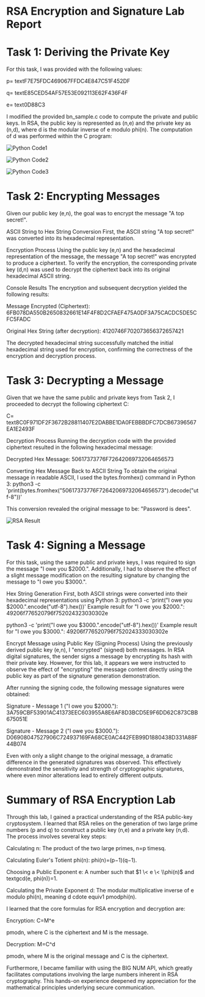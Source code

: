 # RSA Encryption and Signature Lab Report
# Task 1: Deriving the Private Key
For this task, I was provided with the following values:

p=
textF7E75FDC469067FFDC4E847C51F452DF

q=
textE85CED54AF57E53E092113E62F436F4F

e=
text0D88C3

I modified the provided bn_sample.c code to compute the private and public keys. In RSA, the public key is represented as (n,e) and the private key as (n,d), where d is the modular inverse of e modulo 
phi(n). The computation of d was performed within the C program:

![Python Code1](https://media.discordapp.net/attachments/1174554222323318844/1398036476872233051/RSA_Code_1.png?ex=6883e66e&is=688294ee&hm=175c02e4094db80b8e906e8ebc66077aadde39c363374cbec9b6b76d182e3952&=&format=webp&quality=lossless)

![Python Code2](https://media.discordapp.net/attachments/1174554222323318844/1398036476603666532/RSA_Code_2.png?ex=6883e66e&is=688294ee&hm=4c3a3c7f395182ade02524c3aac3fe7b69ad18200c4c719aa64aed63166993a1&=&format=webp&quality=lossless)

![Python Code3](https://media.discordapp.net/attachments/1174554222323318844/1398036476322775201/RSA_Code_3.png?ex=6883e66e&is=688294ee&hm=a77915f9f5dbe7526ec7eecb7f8f731c80d70b17833663fb84280b01a9462ee6&=&format=webp&quality=lossless)


# Task 2: Encrypting Messages
Given our public key (e,n), the goal was to encrypt the message "A top secret!".

ASCII String to Hex String Conversion
First, the ASCII string "A top secret!" was converted into its hexadecimal representation.

Encryption Process
Using the public key (e,n) and the hexadecimal representation of the message, the message "A top secret!" was encrypted to produce a ciphertext. To verify the encryption, the corresponding private key (d,n) was used to decrypt the ciphertext back into its original hexadecimal ASCII string.

Console Results
The encryption and subsequent decryption yielded the following results:

Message Encrypted (Ciphertext): 6FB078DA550B2650832661E14F4F8D2CFAEF475A0DF3A75CACDC5DE5CFC5FADC

Original Hex String (after decryption): 4120746F702073656372657421

The decrypted hexadecimal string successfully matched the initial hexadecimal string used for encryption, confirming the correctness of the encryption and decryption process.

# Task 3: Decrypting a Message
Given that we have the same public and private keys from Task 2, I proceeded to decrypt the following ciphertext C:

C=
text8C0F971DF2F3672B28811407E2DABBE1DA0FEBBBDFC7DCB67396567EA1E2493F

Decryption Process
Running the decryption code with the provided ciphertext resulted in the following hexadecimal message:

Decrypted Hex Message: 50617373776F72642069732064656573

Converting Hex Message Back to ASCII String
To obtain the original message in readable ASCII, I used the bytes.fromhex() command in Python 3:
python3 -c 'print(bytes.fromhex("50617373776F72642069732064656573").decode("utf-8"))'

This conversion revealed the original message to be: "Password is dees".

![RSA Result](https://media.discordapp.net/attachments/1174554222323318844/1398036475832172595/RSA_result.png?ex=6883e66e&is=688294ee&hm=389809e6c987281f58dafe4e390d6bc073cd85295391d0a521eaa99d5ace8f32&=&format=webp&quality=lossless)

# Task 4: Signing a Message
For this task, using the same public and private keys, I was required to sign the message "I owe you $2000.". Additionally, I had to observe the effect of a slight message modification on the resulting signature by changing the message to "I owe you $3000.".

Hex String Generation
First, both ASCII strings were converted into their hexadecimal representations using Python 3:
python3 -c 'print("I owe you $2000.".encode("utf-8").hex())'
Example result for "I owe you $2000.": 49206f776520796f752024323030302e

python3 -c 'print("I owe you $3000.".encode("utf-8").hex())'
Example result for "I owe you $3000.": 49206f776520796f752024333030302e

Encrypt Message using Public Key (Signing Process)
Using the previously derived public key (e,n), I "encrypted" (signed) both messages. In RSA digital signatures, the sender signs a message by encrypting its hash with their private key. However, for this lab, it appears we were instructed to observe the effect of "encrypting" the message content directly using the public key as part of the signature generation demonstration.

After running the signing code, the following message signatures were obtained:

Signature - Message 1 ("I owe you $2000."): 3A759CBF53901AC41373EEC603955A8E6AF8D3BCD5E9F6DD62C873CBB675051E

Signature - Message 2 ("I owe you $3000."): D06908047527906C724937169FA68CE0AC442FEB99D1880438D331A88F44B074

Even with only a slight change to the original message, a dramatic difference in the generated signatures was observed. This effectively demonstrated the sensitivity and strength of cryptographic signatures, where even minor alterations lead to entirely different outputs.

# Summary of RSA Encryption Lab
Through this lab, I gained a practical understanding of the RSA public-key cryptosystem. I learned that RSA relies on the generation of two large prime numbers (p and q) to construct a public key (n,e) and a private key (n,d). The process involves several key steps:

Calculating n: The product of the two large primes, n=p
timesq.

Calculating Euler's Totient 
phi(n): 
phi(n)=(p−1)(q−1).

Choosing a Public Exponent e: A number such that $1 \< e \< \\phi(n)$ and 
textgcd(e,
phi(n))=1.

Calculating the Private Exponent d: The modular multiplicative inverse of e modulo 
phi(n), meaning d
cdote
equiv1
pmodphi(n).

I learned that the core formulas for RSA encryption and decryption are:

Encryption: C=M^e
 
pmodn, where C is the ciphertext and M is the message.

Decryption: M=C^d
 
pmodn, where M is the original message and C is the ciphertext.

Furthermore, I became familiar with using the BIG NUM API, which greatly facilitates computations involving the large numbers inherent in RSA cryptography. This hands-on experience deepened my appreciation for the mathematical principles underlying secure communication.
